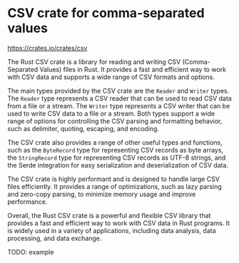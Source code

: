 # CSV crate for comma-separated values

<https://crates.io/crates/csv>

The Rust CSV crate is a library for reading and writing CSV (Comma-Separated Values) files in Rust. It provides a fast and efficient way to work with CSV data and supports a wide range of CSV formats and options.

The main types provided by the CSV crate are the `Reader` and `Writer` types. The `Reader` type represents a CSV reader that can be used to read CSV data from a file or a stream. The `Writer` type represents a CSV writer that can be used to write CSV data to a file or a stream. Both types support a wide range of options for controlling the CSV parsing and formatting behavior, such as delimiter, quoting, escaping, and encoding.

The CSV crate also provides a range of other useful types and functions, such as the `ByteRecord` type for representing CSV records as byte arrays, the `StringRecord` type for representing CSV records as UTF-8 strings, and the Serde integration for easy serialization and deserialization of CSV data.

The CSV crate is highly performant and is designed to handle large CSV files efficiently. It provides a range of optimizations, such as lazy parsing and zero-copy parsing, to minimize memory usage and improve performance.

Overall, the Rust CSV crate is a powerful and flexible CSV library that provides a fast and efficient way to work with CSV data in Rust programs. It is widely used in a variety of applications, including data analysis, data processing, and data exchange.

TODO: example
